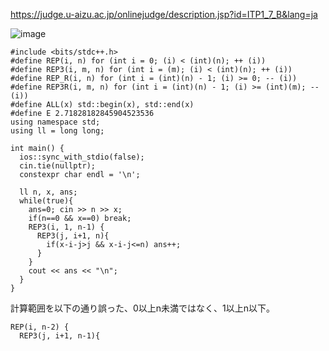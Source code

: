 https://judge.u-aizu.ac.jp/onlinejudge/description.jsp?id=ITP1_7_B&lang=ja

![image](https://user-images.githubusercontent.com/46245101/114876326-2e2da580-9e39-11eb-86b0-ee49c79ea289.png)


```
#include <bits/stdc++.h>
#define REP(i, n) for (int i = 0; (i) < (int)(n); ++ (i))
#define REP3(i, m, n) for (int i = (m); (i) < (int)(n); ++ (i))
#define REP_R(i, n) for (int i = (int)(n) - 1; (i) >= 0; -- (i))
#define REP3R(i, m, n) for (int i = (int)(n) - 1; (i) >= (int)(m); -- (i))
#define ALL(x) std::begin(x), std::end(x)
#define E 2.71828182845904523536
using namespace std;
using ll = long long;

int main() {
  ios::sync_with_stdio(false);
  cin.tie(nullptr);
  constexpr char endl = '\n';

  ll n, x, ans;
  while(true){
    ans=0; cin >> n >> x;
    if(n==0 && x==0) break;
    REP3(i, 1, n-1) {
      REP3(j, i+1, n){
        if(x-i-j>j && x-i-j<=n) ans++;
      }
    }
    cout << ans << "\n";
  }
}
```



計算範囲を以下の通り誤った、0以上n未満ではなく、1以上n以下。
```
REP(i, n-2) {
  REP3(j, i+1, n-1){
```

